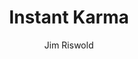 ---
title: Instant Karma
layout: video
video_source: InstantKarma245260.f4v
author: Jim Riswold
credits:
 - David Fincher, Director
 - Jim Riswold, Creative Director/Writer
---